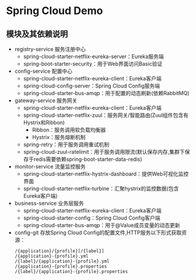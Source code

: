 # Spring Cloud Demo

## 模块及其依赖说明
* registry-service 服务注册中心
    * spring-cloud-starter-netflix-eureka-server：Eureka服务端
    * spring-boot-starter-security：用于Web界面访问Basic验证
* config-service 配置中心
    * spring-cloud-starter-netflix-eureka-client：Eureka客户端
    * spring-cloud-config-server：Spring Cloud Config服务端
    * spring-cloud-starter-bus-amqp：用于配置的动态刷新(依赖RabbitMQ)
* gateway-service 服务网关
    * spring-cloud-starter-netflix-eureka-client：Eureka客户端
    * spring-cloud-starter-netflix-zuul：服务网关/智能路由(Zuul组件包含有Hystrix和Ribbon)
        * Ribbon：服务调用软负载均衡器
        * Hystrix：服务熔断机制 
    * spring-retry：用于服务调用重试机制
    * spring-cloud-zuul-ratelimit：用于服务调用限流(默认保存内存,集群下保存于redis需要依赖spring-boot-starter-data-redis)
* monitor-service 流量监控服务
    * spring-cloud-starter-netflix-hystrix-dashboard：提供Web可视化监控界面
    * spring-cloud-starter-netflix-turbine：汇聚hystrix的监控数据(包含Eureka客户端)
* business-service 业务层服务
    * spring-cloud-starter-netflix-eureka-client：Eureka客户端
    * spring-cloud-starter-config：Spring Cloud Config客户端
    * spring-cloud-starter-bus-amqp：用于@Value成员变量的动态更新
* config-git 存放Spring Cloud Config的配置文件,HTTP服务以下形式获取资源：
    ~~~
    /{application}/{profile}[/{label}]
    /{application}-{profile}.yml
    /{label}/{application}-{profile}.yml
    /{application}-{profile}.properties
    /{label}/{application}-{profile}.properties
    ~~~
